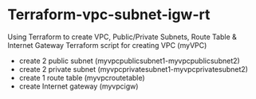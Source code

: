 # Terraform-vpc-subnet-igw-rt
Using Terraform to create VPC, Public/Private Subnets, Route Table &amp; Internet Gateway
Terraform script for creating VPC (myVPC)
- create 2 public subnet (myvpcpublicsubnet1-myvpcpublicsubnet2)
- create 2 private subnet (myvpcprivatesubnet1-myvpcprivatesubnet2)
- create 1 route table (myvpcroutetable)
- create Internet gateway (myvpcigw)
